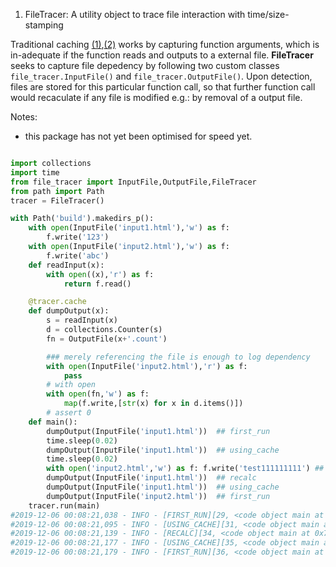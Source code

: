 

1. FileTracer: A utility object to trace file interaction with time/size-stamping

Traditional caching [(1)](https://github.com/python/cpython/blob/30afc91f5e70cf4748ffac77a419ba69ebca6f6a/Lib/functools.py#L485),[(2)](https://stackoverflow.com/a/49883466/8083313) works by capturing function arguments, which 
is in-adequate if the function reads and outputs to a external file.
**FileTracer** seeks to capture file depedency by following 
two custom classes `file_tracer.InputFile()` and `file_tracer.OutputFile()`.
Upon detection, files are stored for this particular function call, so
that further function call would recaculate if any file is modified e.g.:
by removal of a output file.

Notes:
  - this package has not yet been optimised for speed yet.
  


```python

import collections
import time
from file_tracer import InputFile,OutputFile,FileTracer
from path import Path
tracer = FileTracer()

with Path('build').makedirs_p():
	with open(InputFile('input1.html'),'w') as f:
	    f.write('123')
	with open(InputFile('input2.html'),'w') as f:
	    f.write('abc')      
	def readInput(x):
	    with open((x),'r') as f:
	        return f.read()

	@tracer.cache
	def dumpOutput(x):
		s = readInput(x)
		d = collections.Counter(s)
		fn = OutputFile(x+'.count')

		### merely referencing the file is enough to log dependency
		with open(InputFile('input2.html'),'r') as f:
		    pass
		# with open
		with open(fn,'w') as f:
		    map(f.write,[str(x) for x in d.items()])        
	    # assert 0
	def main():            
		dumpOutput(InputFile('input1.html'))  ## first_run
		time.sleep(0.02) 
		dumpOutput(InputFile('input1.html'))  ## using_cache
		time.sleep(0.02)
		with open('input2.html','w') as f: f.write('test111111111') ## change implicit input
		dumpOutput(InputFile('input1.html'))  ## recalc
		dumpOutput(InputFile('input1.html'))  ## using_cache
		dumpOutput(InputFile('input2.html'))  ## first_run
	tracer.run(main)
#2019-12-06 00:08:21,038 - INFO - [FIRST_RUN][29, <code object main at 0x7fdbffc29030, file "example.py", line 28>]
#2019-12-06 00:08:21,095 - INFO - [USING_CACHE][31, <code object main at 0x7fdbffc29030, file "example.py", line 28>]
#2019-12-06 00:08:21,139 - INFO - [RECALC][34, <code object main at 0x7fdbffc29030, file "example.py", line 28>]
#2019-12-06 00:08:21,177 - INFO - [USING_CACHE][35, <code object main at 0x7fdbffc29030, file "example.py", line 28>]
#2019-12-06 00:08:21,179 - INFO - [FIRST_RUN][36, <code object main at 0x7fdbffc29030, file "example.py", line 28>]

```
